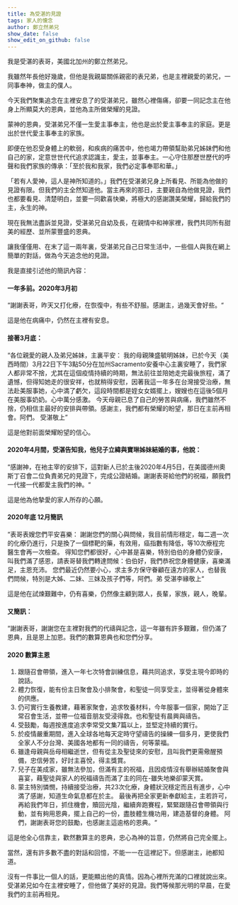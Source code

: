 ```yaml
---
title: 為受湛的見證
tags: 家人的懐念
author: 鄭立然弟兄
show_date: false
show_edit_on_github: false
---
```


我是受湛的表哥，美國北加州的鄭立然弟兄。

我雖然年長他好幾歲，但他是我親屬關係親密的表兄弟，也是主裡親愛的弟兄，一同事奉神，做主的僕人。

今天我們聚集追念在主裡安息了的受湛弟兄，雖然心裡傷痛，卻要一同記念主在他身上所顯莫大的恩典，並他為主所做榮耀的見證。

蒙神的恩典，受湛弟兄不僅一生愛主事奉主，他也是出於愛主事奉主的家庭。更是出於世代愛主事奉主的家族。

即便在他忍受身體上的軟弱，和疾病的痛苦中，他也竭力帶領幫助弟兄姊妹們和他自己的家，定意世世代代追求認識主，愛主，並事奉主。一心守住那歷世歷代的呼聲和我們家族的傳承：「至於我和我家，我們必定事奉耶和華。」

「若有人愛神，這人是神所知道的。」我們在受湛弟兄身上所看見、所能為他做的見證有限。但我們的主全然知道他。當主再來的那日，主要親自為他做見證，我們也都要看見、清楚明白，並要一同歡喜快樂，將極大的感謝讚美榮耀，歸給我們的主，永生的神。

現在我無法盡訴並見證，受湛弟兄自幼及長，在親情中和神家裡，我們共同所有甜美的經歷、並所蒙豐盛的恩典。

讓我僅僅用、在末了這一兩年裏，受湛弟兄自己日常生活中，一些個人與我在網上簡單的對話，做為今天追念他的見證。

我是直接引述他的簡訊內容：

#### 一年多前。2020年3月初

“謝謝表哥，昨天又打化療，在恢復中，有些不舒服。感謝主，過幾天會好些。“

這是他在病痛中，仍然在主裡有安息。

#### 接著3月底：

“各位親愛的親人及弟兄姊妹，主裏平安：
我的母親陳盛毓明姊妹，已於今天（美西時間）3月22日下午3點50分在加州Sacramento安養中心主裏安睡了，我們家人都非常不捨，尤其在這個疫情持續的時期，無法前往並陪她走完最後旅程，滿了遺憾，但得知她走的很安祥，也就稍得安慰，因著我這一年多在台灣接受治療，無法赴美服事她，心中満了虧欠，這段時間都是姪女女婿擺上，嫂嫂也在這後5個月在美服事奶奶。心中萬分感激。
今天母親已息了自己的勞苦與病痛，我們雖然不捨，仍相信主最好的安排與帶領。感謝主，我們都有榮耀的盼望，那日在主前再相會。阿們。  受湛敬上”  

這是他對前面榮耀盼望的信心。

#### 2020年4月間，受湛告知我，他兒子立緯與寶琳姊妹結婚的事，他說：

“感謝神，在衪主宰的安排下，這對新人已於主後2020年4月5日，在美國德州奧斯丁召會二位負責弟兄的見證下，完成公證結婚。謝謝表哥給他們的祝福，願我們一代接一代都愛主我們的神。“    

這是他為他摯愛的家人所存的心願。

#### 2020年底 12月簡訊
“表哥表嫂您們平安喜樂：
謝謝您們的關心與問候，我目前情形穩定，每二週一次的化療仍進行，只是換了一個標靶的藥，有效用，癌指數有降低，等10次療程完醫生會再一次檢查。
得知您們都很好，心中甚是喜樂，特別伯伯的身體仍安康，叫我們滿了感恩，請表哥替我們轉達問候：伯伯好，我們恭祝您身體健康，喜樂滿足，主恩充沛。
您們最近仍然要小心，求主多方保守眷顧在遠方的家人，也替我們問候，特別是大姊、二妹、三妺及孩子們等，阿們。弟 受湛李緣敬上“

這是他在試煉艱難中，仍有喜樂，仍然像主顧到眾人，長輩，家族，親人，晚輩。

#### 又簡訊：

“謝謝表哥，謝謝您在主裡對我們的代禱與記念，這一年雖有許多艱難，但仍滿了恩典，且是恩上加恩。我們的數算恩典也和您們分享。

#### 2020 數算主恩
1. 跟隨召會帶領，進入一年七次特會訓練信息，藉共同追求，享受主現今即時的說話。
2. 體力恢復，能有份主日聚會及小排聚會，和聖徒一同享受主，並得著從身體來的供應。
3. 仍可實行生養教建，藉著家聚會，追求牧養材料，今年服事一個家，開始了正常召會生活，並帶一位福音朋友受浸得救。也和聖徒有晨興與禱告。
4. 受鼓勵，每週按進度追求李常受文集7篇以上，並堅定持續的實行。
5. 於疫情嚴重期間，進入全球各地每天定時守望禱告的操練一個多月，更使我們全家人不分台灣、美國各地都有一同的禱告，何等蒙福。
6. 雖逢母親與岳母相繼逝世，但有從主及聖徒來的安慰，且叫我們更需儆醒預備，忠信勞苦，好討主喜悅，得主獎賞。
7. 兒子在美成家，雖無法參加，但滿有主的祝福，且因疫情沒有舉辦結婚聚會與喜宴，藉聖徒與家人的祝福禱告而滿了主的同在-雖失地樂卻蒙天賞。
8. 蒙主特別憐憫，持續接受治療，共23次化療，身體狀況穩定而且有進步，心中満了感謝，知道生命氣息都在於主。
最後再把全家更新奉獻給主，主若許可，再給我們年日，抓住機會，贖回光陰，繼續奔跑賽程，緊緊跟隨召會帶領與行動，並有夠用恩典，擺上自己的一份，盡肢體生機功用，建造基督的身體。
阿們，謝謝表哥您的鼓勵，也感謝主這逾格的恩典。“

這是他全心信靠主，歡然數算主的恩典，忠心為神的旨意，仍然將自己完全擺上。

當然，還有許多數不盡的對話和回憶，不能一一在這裡記下。但感謝主，祂都知道。

沒有一件事比一個人的話，更能顯出他的真情。因為心裡所充滿的口裡就說出來。受湛弟兄如今在主裡安睡了，但他做了美好的見證。我們等候那光明的早晨，在愛我們的主前再相見。
